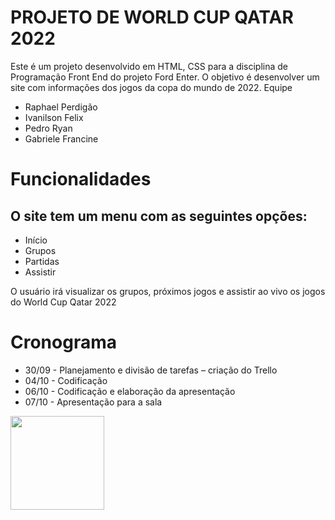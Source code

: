 <h1>PROJETO DE WORLD CUP QATAR 2022</h1>
<p>Este é um projeto desenvolvido em HTML, CSS para a disciplina de Programação Front End do projeto Ford Enter. O objetivo é desenvolver um site com informações dos jogos da copa do mundo de 2022.
Equipe</p>
<ul>
<li>Raphael Perdigão</li>
<li>Ivanilson Felix</li>
<li>Pedro Ryan</li>
<li>Gabriele Francine</li>
  </ul>
<h1>Funcionalidades</h1>
<h2>O site tem um menu com as seguintes opções:</h2>
<ul>
<li>Início</li>
<li>Grupos</li>
<li>Partidas</li>
<li>Assistir</li>
  </ul>
<p>O usuário irá visualizar os grupos, próximos jogos e assistir ao vivo os jogos do World Cup Qatar 2022</p>

<h1>Cronograma</h1>
<ul>
<li>30/09 - Planejamento e divisão de tarefas – criação do Trello</li>
<li>04/10 - Codificação</li>
<li>06/10 - Codificação e elaboração da apresentação</li>
<li>07/10 - Apresentação para a sala</li>
</ul>

<img src="https://i.pinimg.com/564x/00/63/15/00631561f4895a630508c2b0d0bdb4d1.jpg" width="150px">

